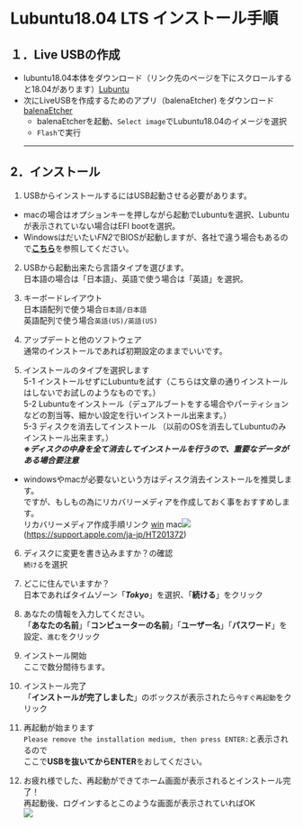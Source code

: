 # Lubuntu18.04 LTS インストール手順


## １．Live USBの作成 

- lubuntu18.04本体をダウンロード（リンク先のページを下にスクロールすると18.04があります）[Lubuntu](https://lubuntu.me/downloads/)  
- 次にLiveUSBを作成するためのアプリ（balenaEtcher) をダウンロード 
　 [balenaEtcher](https://www.balena.io/etcher/)
  - balenaEtcherを起動、`Select image`でLubuntu18.04のイメージを選択
  - `Flash`で実行  
  ---

## 2．インストール
1.  USBからインストールするにはUSB起動させる必要があります。 
  -  macの場合はオプションキーを押しながら起動でLubuntuを選択、Lubuntuが表示されていない場合はEFI bootを選択。
  -  Windowsはだいたい*FN2*でBIOSが起動しますが、各社で違う場合もあるので[**こちら**](https://freesoft.tvbok.com/tips/peripherals/bios_boot_fn-key_list.html)を参照してください。
2. USBから起動出来たら言語タイプを選びます。  
日本語の場合は「日本語」、英語で使う場合は「英語」を選択。 

3. キーボードレイアウト  
日本語配列で使う場合`日本語/日本語`  
英語配列で使う場合`英語(US)/英語(US)` 

4. アップデートと他のソフトウェア  
通常のインストールであれば初期設定のままでいいです。  
5. インストールのタイプを選択します  
5-1 インストールせずにLubuntuを試す（こちらは文章の通りインストールはしないでお試しのようなものです。）   
5-2 Lubuntuをインストール（デュアルブートをする場合やパーティションなどの割当等、細かい設定を行いインストール出来ます。）  
5-3 ディスクを消去してインストール （以前のOSを消去してLubuntuのみインストール出来ます。）   
***※ディスクの中身を全て消去してインストールを行うので、重要なデータがある場合要注意*** 
- windowsやmacが必要ないという方はディスク消去インストールを推奨します。  
ですが、もしもの為にリカバリーメディアを作成しておく事をおすすめします。  
リカバリーメディア作成手順リンク [win](https://support.microsoft.com/ja-jp/help/4026852) mac![](https://ja.wikipedia.org/wiki/%E3%83%95%E3%82%A1%E3%82%A4%E3%83%AB:Apple_logo_black.svg#/media/File:Apple_Computer_Logo_rainbow.svg)(https://support.apple.com/ja-jp/HT201372)

6. ディスクに変更を書き込みますか？の確認   
`続ける`を選択

7. どこに住んでいますか？  
日本であればタイムゾーン「***Tokyo***」を選択、「**続ける**」をクリック

8. あなたの情報を入力してください。  
「**あなたの名前**」「**コンピューターの名前**」「**ユーザー名**」「**パスワード**」を設定、`進む`をクリック

9. インストール開始  
ここで数分間待ちます。  

10. インストール完了  
「**インストールが完了しました**」のボックスが表示されたら`今すぐ再起動`をクリック

11. 再起動が始まります  
`Please remove the installation medium, then press ENTER:`と表示されるので  
ここで**USBを抜いてからENTER**をおしてください。  

12. お疲れ様でした、再起動ができてホーム画面が表示されるとインストール完了！  
再起動後、ログインするとこのような画面が表示されていればOK  
![](https://www.kunihikokaneko.com/dblab/linux/212.png)  
